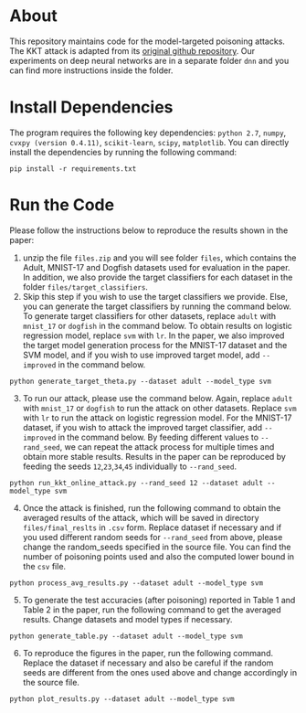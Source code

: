# About
This repository maintains code for the model-targeted poisoning attacks. The KKT attack is adapted from its [original github repository](https://github.com/kohpangwei/data-poisoning-journal-release). Our experiments on deep neural networks are in a separate folder `dnn` and you can find more instructions inside the folder.
# Install Dependencies
The program requires the following key dependencies:
`python 2.7`, `numpy`, `cvxpy (version 0.4.11)`, `scikit-learn`, `scipy`, `matplotlib`. You can directly install the dependencies by running the following command:
```
pip install -r requirements.txt
```

# Run the Code
Please follow the instructions below to reproduce the results shown in the paper:
1. unzip the file `files.zip` and you will see folder `files`, which contains the Adult, MNIST-17 and Dogfish datasets used for evaluation in the paper. In addition, we also provide the target classifiers for each dataset in the folder `files/target_classifiers`.
2. Skip this step if you wish to use the target classifiers we provide. Else, you can generate the target classifiers by running the command below. To generate target classifiers for other datasets, replace `adult` with `mnist_17` or `dogfish` in the command below. To obtain results on logistic regression model, replace `svm` with `lr`. In the paper, we also improved the target model generation process for the MNIST-17 dataset and the SVM model, and if you wish to use improved target model, add `--improved` in the command below.
```
python generate_target_theta.py --dataset adult --model_type svm
```

3. To run our attack, please use the command below. Again, replace `adult` with `mnist_17` or `dogfish` to run the attack on other datasets. Replace `svm` with `lr` to run the attack on logistic regression model. For the MNIST-17 dataset, if you wish to attack the improved target classifier, add `--improved` in the command below. By feeding different values to `--rand_seed`, we can repeat the attack process for multiple times and obtain more stable results. Results in the paper can be reproduced by feeding the seeds `12`,`23`,`34`,`45` individually to `--rand_seed`.
```
python run_kkt_online_attack.py --rand_seed 12 --dataset adult --model_type svm
```

4. Once the attack is finished, run the following command to obtain the averaged results of the attack, which will be saved in directory `files/final_reslts` in `.csv` form. Replace dataset if necessary and if you used different random seeds for `--rand_seed` from above, please change the random_seeds specified in the source file. You can find the number of poisoning points used and also the computed lower bound in the `csv` file. 
```
python process_avg_results.py --dataset adult --model_type svm
```

5. To generate the test accuracies (after poisoning) reported in Table 1 and Table 2 in the paper, run the following command to get the averaged results. Change datasets and model types if necessary.
```
python generate_table.py --dataset adult --model_type svm 
```  

6. To reproduce the figures in the paper, run the following command. Replace the dataset if necessary and also be careful if the random seeds are different from the ones used above and change accordingly in the source file. 
```
python plot_results.py --dataset adult --model_type svm
```

